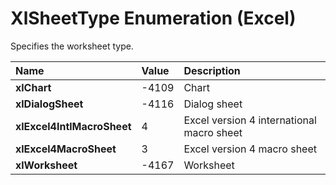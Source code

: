 
# XlSheetType Enumeration (Excel)

Specifies the worksheet type.



|**Name**|**Value**|**Description**|
|:-----|:-----|:-----|
|**xlChart**|-4109|Chart|
|**xlDialogSheet**|-4116|Dialog sheet|
|**xlExcel4IntlMacroSheet**|4|Excel version 4 international macro sheet|
|**xlExcel4MacroSheet**|3|Excel version 4 macro sheet|
|**xlWorksheet**|-4167|Worksheet|
